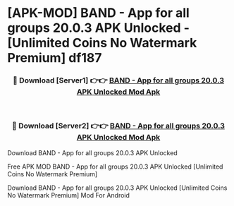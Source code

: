 # [APK-MOD] BAND - App for all groups 20.0.3 APK Unlocked - [Unlimited Coins No Watermark Premium] df187



<div align="center">
<h3>🔴 Download [Server1] 👉👉 <a href="https://momento.my/?title=BAND_-_App_for_all_groups_20.0.3_APK_Unlocked">BAND - App for all groups 20.0.3 APK Unlocked Mod Apk</a></h3><br>

<h3>🔴 Download [Server2] 👉👉 <a href="https://momento.my/?title=BAND_-_App_for_all_groups_20.0.3_APK_Unlocked">BAND - App for all groups 20.0.3 APK Unlocked Mod Apk</a></h3>
</div>



Download BAND - App for all groups 20.0.3 APK Unlocked 

Free APK MOD BAND - App for all groups 20.0.3 APK Unlocked [Unlimited Coins No Watermark Premium]

Download BAND - App for all groups 20.0.3 APK Unlocked [Unlimited Coins No Watermark Premium] Mod For Android
